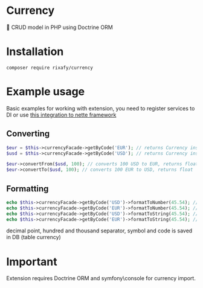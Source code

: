 # Currency
💱 CRUD model in PHP using Doctrine ORM

# Installation
```
composer require rixafy/currency
```

# Example usage

Basic examples for working with extension, you need to register services to DI or use [this integration to nette framework](https://github.com/Archette/Currency)

## Converting
```PHP
$eur = $this->currencyFacade->getByCode('EUR'); // returns Currency instance
$usd = $this->currencyFacade->getByCode('USD'); // returns Currency instance

$eur->convertFrom($usd, 100); // converts 100 USD to EUR, returns float
$eur->convertTo($usd, 100); // converts 100 EUR to USD, returns float
```

## Formatting
```PHP
echo $this->currencyFacade->getByCode('USD')->formatToNumber(45.54); // returns 45.54
echo $this->currencyFacade->getByCode('EUR')->formatToNumber(45.54); // returns 45,54
echo $this->currencyFacade->getByCode('USD')->formatToString(45.54); // returns $45.54
echo $this->currencyFacade->getByCode('EUR')->formatToString(45.54); // returns 45,54 €
```

decimal point, hundred and thousand separator, symbol and code is saved in DB (table currency)

# Important

Extension requires Doctrine ORM and symfony\console for currency import.
